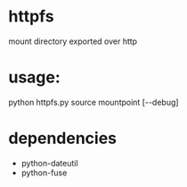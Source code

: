 # httpfs

mount directory exported over http

# usage:
python httpfs.py source mountpoint [--debug]

# dependencies
* python-dateutil
* python-fuse

